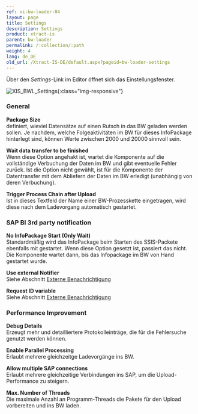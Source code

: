 ```yaml
---
ref: xi-bw-loader-04
layout: page
title: Settings
description: Settings
product: xtract-is
parent: bw-loader
permalink: /:collection/:path
weight: 4
lang: de_DE
old_url: /Xtract-IS-DE/default.aspx?pageid=bw-loader-settings
---
```

Über den *Settings*-Link im Editor öffnet sich das Einstellungsfenster.

![XIS_BWL_Settings](/img/content/XIS_BWL_Settings.png){:class="img-responsive"}

### General
**Package Size**<br>
definiert, wieviel Datensätze auf einen Rutsch in das BW geladen werden sollen. Je nachdem, welche Folgeaktivitäten im BW für dieses InfoPackage hinterlegt sind, können Werte zwischen 2000 und 20000 sinnvoll sein.

**Wait data transfer to be finished**<br>
Wenn diese Option angehakt ist, wartet die Komponente auf die vollständige Verbuchung der Daten im BW und gibt eventuelle Fehler zurück. Ist die Option nicht gewählt, ist für die Komponente der Datentransfer mit dem Abliefern der Daten im BW erledigt (unabhängig von deren Verbuchung).

**Trigger Process Chain after Upload**<br>
Ist in dieses Textfeld der Name einer BW-Prozesskette eingetragen, wird diese nach dem Ladevorgang automatisch gestartet.

### SAP BI 3rd party notification
**No InfoPackage Start (Only Wait)**<br>
Standardmäßig wird das InfoPackage beim Starten des SSIS-Packete ebenfalls mit gestartet. Wenn diese Option gesetzt ist, passiert das nicht. Die Komponente wartet dann, bis das Infopackage im BW von Hand gestartet wurde.

**Use external Notifier**<br>
Siehe Abschnitt [Externe Benachrichtigung](./externe-benachrichtigung) 

**Request ID variable**<br>
Siehe Abschnitt [Externe Benachrichtigung](./externe-benachrichtigung)

### Performance Improvement
**Debug Details**<br>
Erzeugt mehr und detailliertere Protokolleinträge, die für die Fehlersuche genutzt werden können.

**Enable Parallel Processing**<br>
Erlaubt mehrere gleichzeitge Ladevorgänge ins BW.

**Allow multiple SAP connections**<br>
Erlaubt mehrere gleichzeitige Verbindungen ins SAP, um die Upload-Performance zu steigern.

**Max. Number of Threads**<br>
Die maximale Anzahl an Programm-Threads die Pakete für den Upload vorbereiten und ins BW laden.